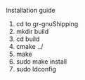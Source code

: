 Installation guide


1. cd to gr-gnuShipping
2. mkdir build
3. cd build
4. cmake ../
5. make
6. sudo make install
7. sudo ldconfig
